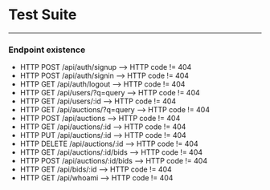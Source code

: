 # Test Suite
___
### Endpoint existence
* HTTP POST /api/auth/signup --> HTTP code != 404
* HTTP POST /api/auth/signin --> HTTP code != 404
* HTTP GET /api/auth/logout --> HTTP code != 404
* HTTP GET /api/users/?q=query --> HTTP code != 404
* HTTP GET /api/users/:id --> HTTP code != 404
* HTTP GET /api/auctions/?q=query --> HTTP code != 404
* HTTP POST /api/auctions --> HTTP code != 404
* HTTP GET /api/auctions/:id --> HTTP code != 404
* HTTP PUT /api/auctions/:id --> HTTP code != 404
* HTTP DELETE /api/auctions/:id --> HTTP code != 404
* HTTP GET /api/auctions/:id/bids --> HTTP code != 404
* HTTP POST /api/auctions/:id/bids --> HTTP code != 404
* HTTP GET /api/bids/:id --> HTTP code != 404
* HTTP GET /api/whoami --> HTTP code != 404